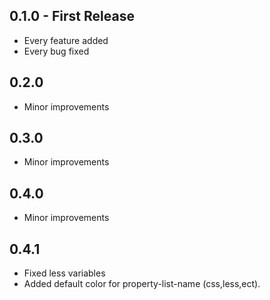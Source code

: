 ## 0.1.0 - First Release
* Every feature added
* Every bug fixed

## 0.2.0
* Minor improvements

## 0.3.0
* Minor improvements

## 0.4.0

* Minor improvements

## 0.4.1

* Fixed less variables
* Added default color for property-list-name (css,less,ect).
